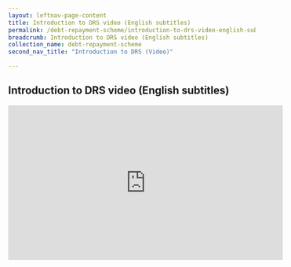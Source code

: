 ```yaml
---
layout: leftnav-page-content
title: Introduction to DRS video (English subtitles)
permalink: /debt-repayment-scheme/introduction-to-drs-video-english-subtitles/
breadcrumb: Introduction to DRS video (English subtitles)
collection_name: debt-repayment-scheme
second_nav_title: "Introduction to DRS (Video)"

---
```


Introduction to DRS video (English subtitles)
---
<div class="bp-youtube">
<iframe width="560" height="315" src="https://www.youtube.com/embed/1R0RlCJp8V8" frameborder="0" allow="accelerometer; autoplay; encrypted-media; gyroscope; picture-in-picture" allowfullscreen></iframe>
</div>
